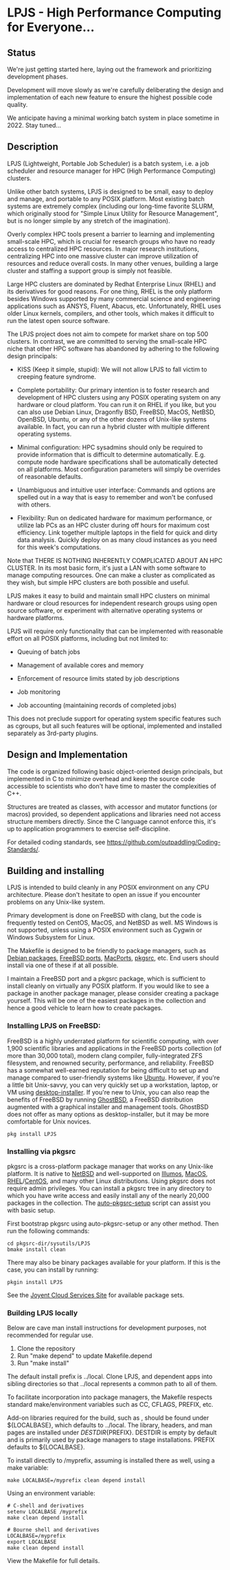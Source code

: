 # LPJS - High Performance Computing for Everyone...

## Status

We're just getting started here, laying out the framework and prioritizing
development phases.

Development will move slowly as we're carefully deliberating the
design and implementation of each new feature to ensure the highest possible
code quality.

We anticipate having a minimal working batch system in place sometime in
2022.  Stay tuned...

## Description

LPJS (Lightweight, Portable Job Scheduler) is a batch system, i.e. a job
scheduler and resource manager for HPC (High Performance Computing) clusters.

Unlike other batch systems, LPJS is designed to be small, easy to deploy and
manage, and portable to any
POSIX platform.  Most existing batch systems are extremely complex (including
our long-time favorite SLURM, which originally stood for "Simple Linux Utility
for Resource Management", but is no longer simple by any stretch of the
imagination).

Overly complex HPC tools present a barrier to learning and implementing
small-scale HPC, which is crucial for research groups who have no ready
access to centralized HPC resources.
In major research institutions, centralizing HPC into one massive cluster
can improve utilization of resources and reduce overall costs.  In many
other venues, building a large cluster and staffing a support group is
simply not feasible.

Large HPC clusters are dominated by Redhat Enterprise Linux (RHEL) and its
derivatives for good reasons.  For one thing, RHEL is the only platform
besides Windows supported by many commercial science and engineering
applications such as ANSYS, Fluent, Abacus, etc.  Unfortunately, RHEL uses
older Linux kernels, compilers, and other tools, which makes it difficult to
run the latest open source software.

The LPJS project does not aim to compete for market share on top 500
clusters.  In contrast, we are committed to serving the small-scale HPC
niche that other
HPC software has abandoned by adhering to the following design principals:

- KISS (Keep it simple, stupid): We will not allow LPJS to fall victim to
creeping feature syndrome.

- Complete portability: Our primary intention is to foster research and
development of HPC clusters using any POSIX operating system on any hardware
or cloud platform.  You can run it on RHEL if you like, but you can also use
Debian Linux, Dragonfly BSD, FreeBSD, MacOS, NetBSD, OpenBSD, Ubuntu, or
any of the other dozens of Unix-like systems available.  In fact, you can
run a hybrid cluster with multiple different operating systems.

- Minimal configuration: HPC sysadmins should only be required to provide
information that is difficult to determine automatically.  E.g. compute node
hardware specifications shall be automatically detected on all platforms.
Most configuration parameters will simply be overrides of reasonable defaults.

- Unambiguous and intuitive user interface: Commands and options are
spelled out in a way that is easy to remember and won't be confused with
others.

- Flexibility: Run on dedicated hardware for maximum performance, or
utilize lab PCs as an HPC cluster during off hours for maximum cost
efficiency.  Link together multiple laptops in the field for quick and
dirty data analysis.  Quickly deploy on as many cloud instances as you need
for this week's computations.

Note that THERE IS NOTHING INHERENTLY COMPLICATED ABOUT AN HPC CLUSTER.
In its most basic form, it's just a LAN with some software to manage
computing resources.  One can make a cluster as complicated as they wish,
but simple HPC clusters are both possible and useful.

LPJS makes it easy to build and maintain small HPC clusters on minimal
hardware or cloud resources for independent research groups using open
source software, or experiment with alternative operating systems or
hardware platforms.

LPJS will require only functionality that can be implemented with reasonable
effort on all POSIX platforms, including but not limited to:

- Queuing of batch jobs

- Management of available cores and memory

- Enforcement of resource limits stated by job descriptions

- Job monitoring

- Job accounting (maintaining records of completed jobs)

This does not preclude support for operating system specific features such
as cgroups, but all such features will be optional, implemented and
installed separately as 3rd-party plugins.

## Design and Implementation

The code is organized following basic object-oriented design principals, but
implemented in C to minimize overhead and keep the source code accessible to
scientists who don't have time to master the complexities of C++.

Structures are treated as classes, with accessor and mutator functions
(or macros) provided, so dependent applications and libraries need not access
structure members directly.  Since the C language cannot enforce this, it's
up to application programmers to exercise self-discipline.

For detailed coding standards, see
https://github.com/outpaddling/Coding-Standards/.

## Building and installing

LPJS is intended to build cleanly in any POSIX environment on any CPU
architecture.  Please don't hesitate to open an issue if you encounter
problems on any Unix-like system.

Primary development is done on FreeBSD with clang, but the code is frequently
tested on CentOS, MacOS, and NetBSD as well.  MS Windows is not supported,
unless using a POSIX environment such as Cygwin or Windows Subsystem for Linux.

The Makefile is designed to be friendly to package managers, such as
[Debian packages](https://www.debian.org/distrib/packages),
[FreeBSD ports](https://www.freebsd.org/ports/),
[MacPorts](https://www.macports.org/), [pkgsrc](https://pkgsrc.org/), etc.
End users should install via one of these if at all possible.

I maintain a FreeBSD port and a pkgsrc package, which is sufficient to install
cleanly on virtually any POSIX platform.  If you would like to see a
package in another package manager, please consider creating a package
yourself.  This will be one of the easiest packages in the collection and
hence a good vehicle to learn how to create packages.

### Installing LPJS on FreeBSD:

FreeBSD is a highly underrated platform for scientific computing, with over
1,900 scientific libraries and applications in the FreeBSD ports collection
(of more than 30,000 total), modern clang compiler, fully-integrated ZFS
filesystem, and renowned security, performance, and reliability.
FreeBSD has a somewhat well-earned reputation for being difficult to set up
and manage compared to user-friendly systems like [Ubuntu](https://ubuntu.com/).
However, if you're a little bit Unix-savvy, you can very quickly set up a
workstation, laptop, or VM using
[desktop-installer](http://www.acadix.biz/desktop-installer.php).  If
you're new to Unix, you can also reap the benefits of FreeBSD by running
[GhostBSD](https://ghostbsd.org/), a FreeBSD distribution augmented with a
graphical installer and management tools.  GhostBSD does not offer as many
options as desktop-installer, but it may be more comfortable for Unix novices.

```
pkg install LPJS
```

### Installing via pkgsrc

pkgsrc is a cross-platform package manager that works on any Unix-like
platform. It is native to [NetBSD](https://www.netbsd.org/) and well-supported
on [Illumos](https://illumos.org/), [MacOS](https://www.apple.com/macos/),
[RHEL](https://www.redhat.com)/[CentOS](https://www.centos.org/), and
many other Linux distributions.
Using pkgsrc does not require admin privileges.  You can install a pkgsrc
tree in any directory to which you have write access and easily install any
of the nearly 20,000 packages in the collection.  The
[auto-pkgsrc-setup](http://netbsd.org/~bacon/) script can assist you with
basic setup.

First bootstrap pkgsrc using auto-pkgsrc-setup or any
other method.  Then run the following commands:

```
cd pkgsrc-dir/sysutils/LPJS
bmake install clean
```

There may also be binary packages available for your platform.  If this is
the case, you can install by running:

```
pkgin install LPJS
```

See the [Joyent Cloud Services Site](https://pkgsrc.joyent.com/) for
available package sets.

### Building LPJS locally

Below are cave man install instructions for development purposes, not
recommended for regular use.

1. Clone the repository
2. Run "make depend" to update Makefile.depend
3. Run "make install"

The default install prefix is ../local.  Clone LPJS,  and dependent
apps into sibling directories so that ../local represents a common path to all
of them.

To facilitate incorporation into package managers, the Makefile respects
standard make/environment variables such as CC, CFLAGS, PREFIX, etc.  

Add-on libraries required for the build, such as , should be found
under ${LOCALBASE}, which defaults to ../local.
The library, headers, and man pages are installed under
${DESTDIR}${PREFIX}.  DESTDIR is empty by default and is primarily used by
package managers to stage installations.  PREFIX defaults to ${LOCALBASE}.

To install directly to /myprefix, assuming  is installed there as well,
using a make variable:

```
make LOCALBASE=/myprefix clean depend install
```

Using an environment variable:

```
# C-shell and derivatives
setenv LOCALBASE /myprefix
make clean depend install

# Bourne shell and derivatives
LOCALBASE=/myprefix
export LOCALBASE
make clean depend install
```

View the Makefile for full details.
